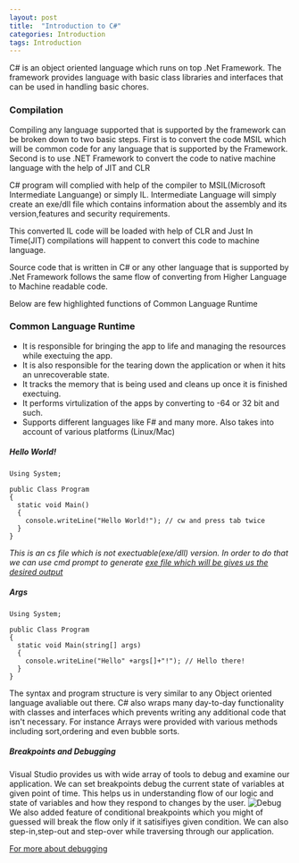 ```yaml
---
layout: post
title:  "Introduction to C#"
categories: Introduction
tags: Introduction
---
```


C# is an object oriented language which runs on top .Net Framework. The framework provides language with basic class libraries and interfaces that can be used in handling basic chores.

### Compilation 

Compiling any language supported that is supported by the framework can be broken down to two basic steps. First is to convert the code MSIL which will be common code for any language that is supported by the Framework. Second is to use .NET Framework to convert the code to native machine language with the help of JIT and CLR

C# program will complied with help of the compiler to MSIL(Microsoft Intermediate Languange) or simply IL. Intermediate Language will simply create an exe/dll file which contains information about the assembly and its version,features and security requirements.

This converted IL code will be loaded with help of CLR and Just In Time(JIT) compilations will happent to convert this code to machine language.

Source code that is written in C# or any other language that is supported by .Net Framework follows the same flow of converting from Higher Language to Machine readable code.

Below are few highlighted functions of Common Language Runtime

### Common Language Runtime
- It is responsible for bringing the app to life and managing the resources while exectuing the app.
- It is also responsible for the tearing down the application or when it hits an unrecoverable state.
- It tracks the memory that is being used and cleans up once it is finished exectuing. 
- It performs virtulization of the apps by converting to -64 or 32 bit and such.
- Supports different languages like F# and many more. Also takes into account of various platforms (Linux/Mac)

##### Hello World!
```
Using System;

public Class Program
{
  static void Main()
  {
    console.writeLine("Hello World!"); // cw and press tab twice
  }
}
```
_This is an cs file which is not exectuable(exe/dll) version. In order to do that we can use cmd prompt to generate [exe file 
which will be gives us the desired output](https://stackoverflow.com/questions/21476588/where-is-developer-command-prompt-for-vs2013)_

##### Args
```
Using System;

public Class Program
{
  static void Main(string[] args)
  {
    console.writeLine("Hello" +args[]+"!"); // Hello there! 
  }
}
```

The syntax and program structure is very similar to any Object oriented language avaliable out there.  C# also wraps many day-to-day functionality with classes and interfaces which prevents writing any additional code that isn't necessary. For instance Arrays were provided with various methods including sort,ordering and even bubble sorts. 

##### Breakpoints and Debugging
Visual Studio provides us with wide array of tools to debug and examine our application. We can set breakpoints debug the current state of variables at given point of time. This helps us in understanding flow of our logic and state of variables and how they respond to changes by the user.
![Debug](https://user-images.githubusercontent.com/8538409/29741918-9d52856a-8a93-11e7-8007-8351c3d64bdc.PNG)
We also added feature of conditional breakpoints which you might of guessed will break the flow only if it satisifiyes given condition. We can also step-in,step-out and step-over while traversing through our application.

[For more about debugging](https://docs.microsoft.com/en-us/dotnet/core/tutorials/debugging-with-visual-studio?tabs=csharp)
